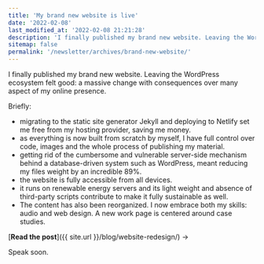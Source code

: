 ```yaml
---
title: 'My brand new website is live'
date: '2022-02-08'
last_modified_at: '2022-02-08 21:21:28'
description: 'I finally published my brand new website. Leaving the WordPress ecosystem felt good: a massive change with consequences over many aspect of my online presence.'
sitemap: false
permalink: '/newsletter/archives/brand-new-website/'
---
```

I finally published my brand new website. Leaving the WordPress ecosystem felt good: a massive change with consequences over many aspect of my online presence.

Briefly:

- migrating to the static site generator Jekyll and deploying to Netlify set me free from my hosting provider, saving me money.
- as everything is now built from scratch by myself, I have full control over code, images and the whole process of publishing my material.
- getting rid of the cumbersome and vulnerable server-side mechanism behind a database-driven system such as WordPress, meant reducing my files weight by an incredible 89%.
- the website is fully accessible from all devices.
- it runs on renewable energy servers and its light weight and absence of third-party scripts contribute to make it fully sustainable as well.
- The content has also been reorganized. I now embrace both my skills: audio and web design. A new work page is centered around case studies.

[**Read the post**]({{ site.url }}/blog/website-redesign/) →

Speak soon.